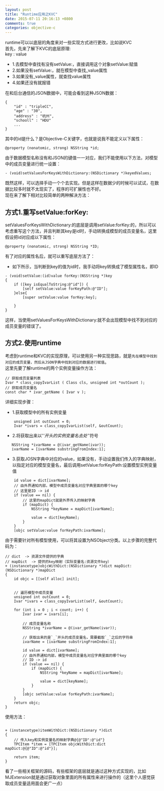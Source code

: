 ```yaml
---
layout: post
title: "Runtime应用之KVC"
date: 2015-07-11 20:16:13 +0800
comments: true
categories: objective-c 
---
```


runtime可以以底层的角度来对一些实现方式进行更改，比如说KVC<br>
首先，先来了解下KVC的底层原理:<br>
key : value

- 1.去模型中查找有没有setValue:，直接调用这个对象setValue:赋值
- 2.如果没有setValue:，就在模型中查找_value属性
- 3.如果没有_value属性，就查找value属性
- 4.如果还没有就报错
<!--more-->
在和后台通信的JSON数据中，可能会看到这种JSON数据：<br>

```objc
{
    "id" : "tripleCC",
    "age" : "30",
    "address" : "杭州",
    "schooll" : "HDU"
    ...
}
```
其中的id是什么？是Objective-C关键字，也就是说我不能定义以下属性：

```objc
@property (nonatomic, strong) NSString *id;
```
由于数据模型名称没有和JSON的键值一一对应，我们不能使用以下方法，对模型中的成员变量进行统一设置：

```objc
- (void)setValuesForKeysWithDictionary:(NSDictionary *)keyedValues;
```
既然这样，可以选择手动一个个去实现。但是这样在数据少的时候可以试试，在数据比较多时就不太现实了，程序的可扩展性也不好。<br>
现在来了解下相对比较简单的两种解决方法：

## 方式1.重写setValue:forKey:
setValuesForKeysWithDictionary:的底层是调用setValue:forKey:的，所以可以考虑重写这个方法，并且判断其key是id时，手动转换成模型的成员变量名，这里假设把id对应成以下属性：

```objc
@property (nonatomic, strong) NSString *ID;
```
有了对应的属性名后，就可以重写底层方法了：
  - 如下所示，当判断到key的值为id时，我手动将key转换成了模型属性名，即ID

```objc
- (void)setValue:(id)value forKey:(NSString *)key
{
    if ([key isEqualToString:@"id"]) {
        [self setValue:value forKeyPath:@"ID"];
    }else{
        [super setValue:value forKey:key];

    }
}
```
这样，当使用setValuesForKeysWithDictionary:就不会出现模型中找不到对应的成员变量的错误了。

## 方式2.使用runtime
考虑到runtime和KVC的实现原理，可以使用另一种实现思路，就是`先在模型中找到对应的成员变量，然后从JSON字典中找到对应的数据进行赋值`。<br>
这里先要了解runtime的两个实例变量操作方法：

```objc
// 获取成员变量列表
Ivar * class_copyIvarList ( Class cls, unsigned int *outCount );
// 获取成员变量名
const char * ivar_getName ( Ivar v );
```
详细实现步骤：<br>

- 1.获取模型中的所有实例变量

```objc
    unsigned int outCount = 0;
    Ivar *ivars = class_copyIvarList(self, &outCount);
```
- 2.将获取出来以'_'开头的实例变量名去处'_'符号

```objc
   NSString *ivarName = @(ivar_getName(ivar));
   ivarName = [ivarName substringFromIndex:1];
```
- 3.获取JOSN字典中对应的value，如果没有，手动设置我们传入的字典映射，以指定对应的模型变量名，最后调用setValue:forKeyPath:设置模型实例变量值

```objc
    id value = dict[ivarName];
    // 由外界通知内部，模型中成员变量名对应字典里面的哪个key
    // 这里是ID -> id
    if (value == nil) {
        // 这里的mapDict就是外界传入的映射字典
        if (mapDict) {
            NSString *keyName = mapDict[ivarName];

            value = dict[keyName];
        }
    }
    [objc setValue:value forKeyPath:ivarName];
```
由于需要针对所有模型使用，可以将其设置为NSObject分类。以上步骤的完整代码为：

```objc
// dict  -> 资源文件提供的字典
// mapDict  -> 提供的key映射（实际变量名:资源文件key）
+ (instancetype)objcWithDict:(NSDictionary *)dict mapDict:(NSDictionary *)mapDict
{
    id objc = [[self alloc] init];


    // 遍历模型中成员变量
    unsigned int outCount = 0;
    Ivar *ivars = class_copyIvarList(self, &outCount);

    for (int i = 0 ; i < count; i++) {
        Ivar ivar = ivars[i];

        // 成员变量名称
        NSString *ivarName = @(ivar_getName(ivar));

        // 获取出来的是`_`开头的成员变量名，需要截取`_`之后的字符串
        ivarName = [ivarName substringFromIndex:1];

        id value = dict[ivarName];
        // 由外界通知内部，模型中成员变量名对应字典里面的哪个key
        // ID -> id
        if (value == nil) {
            if (mapDict) {
                NSString *keyName = mapDict[ivarName];

                value = dict[keyName];
            }
        }
        [objc setValue:value forKeyPath:ivarName];
    }
    return objc;
}
```
使用方法：

```objc

+ (instancetype)itemWithDict:(NSDictionary *)dict
{
    // 传入key和实例变量名的映射字典@{@"ID":@"id"}
    TPCItem *item = [TPCItem objcWithDict:dict mapDict:@{@"ID":@"id"}];

    return item;
}
```
看了一些相关框架的源码，有些框架的底层就是通过这种方式实现的，比如MJExtension就是通过获取对象里面的所有属性来进行操作的（这里个人感觉获取成员变量适用面会更广一点）
